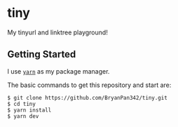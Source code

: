 # tiny

My tinyurl and linktree playground!

## Getting Started

I use [`yarn`](https://classic.yarnpkg.com/en/docs/install#mac-stable) as my package manager.

The basic commands to get this repository and start are:

```
$ git clone https://github.com/BryanPan342/tiny.git
$ cd tiny
$ yarn install
$ yarn dev
```